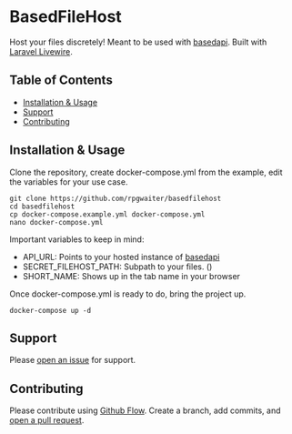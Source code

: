 # BasedFileHost

Host your files discretely! 
Meant to be used with [basedapi](https://github.com/rpgwaiter/basedapi). 
Built with [Laravel Livewire](https://github.com/livewire/livewire).

## Table of Contents

- [Installation & Usage](#installation)
- [Support](#support)
- [Contributing](#contributing)

## Installation & Usage

Clone the repository, create docker-compose.yml from the example, edit the variables for your use case.

```shell script
git clone https://github.com/rpgwaiter/basedfilehost 
cd basedfilehost
cp docker-compose.example.yml docker-compose.yml
nano docker-compose.yml
```

Important variables to keep in mind:

- API_URL: Points to your hosted instance of [basedapi](https://github.com/rpgwaiter/basedapi)
- SECRET_FILEHOST_PATH: Subpath to your files. ()
- SHORT_NAME: Shows up in the tab name in your browser

Once docker-compose.yml is ready to do, bring the project up.
```shell script
docker-compose up -d
```

## Support

Please [open an issue](https://github.com/rpgwaiter/basedfilehost/issues/new) for support.

## Contributing

Please contribute using [Github Flow](https://guides.github.com/introduction/flow/). Create a branch, add commits, and [open a pull request](https://github.com/rpgwaiter/basedfilehost/compare/).
